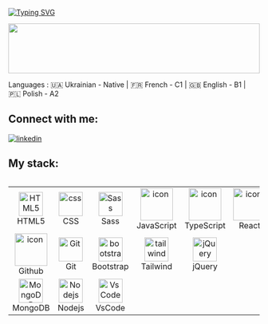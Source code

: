 <!--   my-ticker -->

[![Typing SVG](https://readme-typing-svg.herokuapp.com?color=%2336BCF7&center=true&vCenter=true&width=600&lines=Hi+there+👋,+I+am+Ivan+Tymoshchuk;Over+1+years+of+programming+experience;Always+learning+new+things)](https://git.io/typing-svg)

<!--   my-header-img -->
<img src="https://raw.githubusercontent.com/matfantinel/matfantinel/master/waves.svg" width="100%" height="100">

Languages : 🇺🇦 Ukrainian - Native | 🇫🇷 French - C1 | 🇬🇧 English - B1 | 🇵🇱 Polish - A2

<h2 align="left">Connect with me:</h2>
<p align="left">
<a href="https://www.linkedin.com/in/ivan-tymoshchukk/"><img src="https://img.shields.io/badge/Linkedin-blue?logo=linkedin&style=for-the-badge" alt="linkedin" title="Linkedin" /></a>

<h2 align="left">My stack:</h2>
<!-- <p align="left">
  <a href="https://developer.mozilla.org/en-US/docs/Web/HTML"><img src="https://img.shields.io/badge/html5%20-%23E34F26.svg?&style=for-the-badge&logo=html5&logoColor=white"/>
  </a> 
  <a href="https://developer.mozilla.org/en-US/docs/Web/CSS"><img src="https://img.shields.io/badge/css3%20-%231572B6.svg?&style=for-the-badge&logo=css3&logoColor=white"/></a>
  <a href="https://sass-lang.com"><img src="https://img.shields.io/badge/SASS%20-hotpink.svg?&style=for-the-badge&logo=SASS&logoColor=white"/></a>
  <a href="https://developer.mozilla.org/en-US/docs/Web/JavaScript"><img src="https://img.shields.io/badge/javascript%20-%23323330.svg?&style=for-the-badge&logo=javascript&logoColor=%23F7DF1E"/></a>
  <a href="https://www.typescriptlang.org/"><img src="https://img.shields.io/badge/typescript%20-%23007ACC.svg?&style=for-the-badge&logo=typescript&logoColor=white"/></a>
   <a href="https://reactjs.org/"><img src="https://img.shields.io/badge/react%20-%2320232a.svg?&style=for-the-badge&logo=react&logoColor=%2361DAFB"/></a>
  <a href="https://react-redux.js.org/" ><img src="https://img.shields.io/badge/redux%20-%23593d88.svg?&style=for-the-badge&logo=redux&logoColor=white"/></a>
    <a href="https://material-ui.com/"><img src="https://img.shields.io/badge/material%20ui%20-%230081CB.svg?&style=for-the-badge&logo=material-ui&logoColor=white"/></a>
    <a href="https://emotion.sh/docs/introduction"> <img src="https://img.shields.io/badge/emotion-555?logo=emotion&style=for-the-badge" alt="emotion" title="emotion" /></a>
    <a href="https://styled-components.com/"> <img src="https://img.shields.io/badge/styled_components-555?logo=styledcomponents&style=for-the-badge" alt="styled-components" title="styled-components" /></a>
  <a href="https://vitejs.dev/"><img src="https://img.shields.io/badge/vite-555?logo=vite&style=for-the-badge" alt="vite" title="Vite" /></a>
  <a href="https://nodejs.org"><img src="https://img.shields.io/badge/node.js%20-%2343853D.svg?&style=for-the-badge&logo=node.js&logoColor=white"/></a>
  <a href="https://www.mongodb.com/"><img src ="https://img.shields.io/badge/MongoDB-%234ea94b.svg?&style=for-the-badge&logo=mongodb&logoColor=white"/></a>
    <a href="https://postman.com"> <img src="https://img.shields.io/badge/Postman-555?logo=postman&style=for-the-badge" alt="postman" title="Postman" /></a>
  <a href="https://www.npmjs.com/"> <img src="https://img.shields.io/badge/Npm-555?logo=npm&style=for-the-badge" alt="npm" title="NPM" /></a>
  <a href="https://webpack.js.org"><img src="https://img.shields.io/badge/webpack%20-%238DD6F9.svg?&style=for-the-badge&logo=webpack&logoColor=black" /></a>
  <a href="https://parceljs.org/"><img src="https://img.shields.io/badge/Parcel-555?logo=parcel&style=for-the-badge" alt="parsel" title="Parsel" /></a> 
  <a href="https://git-scm.com/"><img src="https://img.shields.io/badge/git%20-%23F05033.svg?&style=for-the-badge&logo=git&logoColor=white"/></a>  
  <a href="https://code.visualstudio.com/"><img src="https://img.shields.io/badge/visual_studio_code-555?logo=visualstudiocode&style=for-the-badge" alt="visual-studio-code" title="visual-studio-code" /></a>  
<a href="https://www.figma.com/"><img src="https://img.shields.io/badge/figma%20-%23F24E1E.svg?&style=for-the-badge&logo=figma&logoColor=white"/></a>
<a href="https://www.atlassian.com/software/jira?&aceid=&adposition=&adgroup=151255109963&campaign=20389338852&creative=666706086652&device=c&keyword=jira&matchtype=e&network=g&placement=&ds_kids=p77324634991&ds_e=GOOGLE&ds_eid=700000001558501&ds_e1=GOOGLE&gad_source=1&gclid=CjwKCAiAx_GqBhBQEiwAlDNAZgXCEtmo8SdiFdFN5jrfdLUYFTg4V7HkE0OVo0yg-7tzS-QLMq1JqBoChqAQAvD_BwE&gclsrc=aw.ds"> <img src="https://img.shields.io/badge/Jira-555?logo=jira&style=for-the-badge" alt="Jira" title="Jira" /></a>
<a href="https://slack.com/"> <img src="https://img.shields.io/badge/slack-555?logo=slack&style=for-the-badge" alt="slack" title="slack" /></a>

<!-- </p> -->
<div style="display: flex; align-items: flex-start; align: center">
<table align="center">
  <tr>
     <td align="center"  width="96">
        <img src="https://skillicons.dev/icons?i=html" width="48" height="48" alt="HTML5" />
      <br>HTML5
    </td>
    <td align="center" width="96">
        <img src="https://skillicons.dev/icons?i=css" width="48" height="48" alt="css" />
      <br>CSS
    </td>
<td align="center" width="96">
        <img src="https://skillicons.dev/icons?i=sass" width="48" height="48" alt="Sass" />
      <br>Sass
    </td>
    <td align="center" width="96">
        <img src="https://techstack-generator.vercel.app/js-icon.svg" alt="icon" width="65" height="65" />
      <br>JavaScript
    </td>
    <td align="center" width="96">
        <img src="https://techstack-generator.vercel.app/ts-icon.svg" alt="icon" width="65" height="65" />
      <br>TypeScript
    </td>
    <td align="center" width="96">
        <img src="https://techstack-generator.vercel.app/react-icon.svg" alt="icon" width="65" height="65" />
      <br>React
    </td>
    <td align="center" width="96">
      <a href="#macropower-tech">
        <img src="https://techstack-generator.vercel.app/python-icon.svg" alt="icon" width="65" height="65" />
      </a>
      <br>Python
    </td>
    <td align="center" width="96">
        <img src="https://techstack-generator.vercel.app/webpack-icon.svg" alt="icon" width="65" height="65" />
      <br>Webpack
    </td>
  </tr>
  <tr>
    <td align="center" width="96">
        <img src="https://techstack-generator.vercel.app/github-icon.svg" alt="icon" width="65" height="65" />
      <br>Github
    </td>
    <td align="center" width="96"> 
        <img src="https://user-images.githubusercontent.com/25181517/192108372-f71d70ac-7ae6-4c0d-8395-51d8870c2ef0.png" width="48" height="48" alt="Git" />
      <br>Git
    </td>
    <td align="center"  width="96">
        <img src="https://skillicons.dev/icons?i=bootstrap" width="48" height="48" alt="bootstrap" />
      <br>Bootstrap
    </td>
    <td align="center" width="96">
        <img src="https://skillicons.dev/icons?i=tailwind" width="48" height="48" alt="tailwind" />
      <br>Tailwind
    </td>
    <td align="center" width="96">
        <img src="https://skillicons.dev/icons?i=jquery" width="48" height="48" alt="jQuery" />
      <br>jQuery
    </td>
  </tr>
 <tr>
      <td align="center" width="96">
        <img src="https://skillicons.dev/icons?i=mongodb" width="48" height="48" alt="MongoDB" />
      <br>MongoDB
    </td>
        <td align="center" width="96">
        <img src="https://skillicons.dev/icons?i=nodejs" width="48" height="48" alt="Nodejs" />
      <br>Nodejs
      </td>
      </td>
            <td align="center" width="96">
        <img src="https://skillicons.dev/icons?i=vscode" width="48" height="48" alt="VsCode" />
      <br>VsCode
    </td>
 </tr>
</table>
<br><br>

</div>
